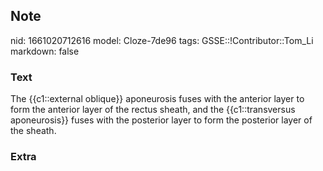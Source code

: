 ## Note
nid: 1661020712616
model: Cloze-7de96
tags: GSSE::!Contributor::Tom_Li
markdown: false

### Text
<div>
  The {{c1::external oblique}} aponeurosis fuses with the anterior
  layer to form the anterior layer of the rectus sheath, and the
  {{c1::transversus aponeurosis}} fuses with the posterior layer to
  form the posterior layer of the sheath.
</div>

### Extra

